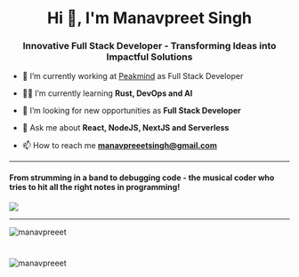 <h1 align="center">Hi 👋, I'm Manavpreet Singh</h1>
<h3 align="center">Innovative Full Stack Developer - Transforming Ideas into Impactful Solutions</h3>

- 🔭 I’m currently working at [Peakmind](https://www.peakmind.in/) as Full Stack Developer

- 🙇‍♂️ I’m currently learning **Rust, DevOps and AI**

- 👯 I’m looking for new opportunities as **Full Stack Developer**

- 💬 Ask me about **React, NodeJS, NextJS and Serverless**

- 📫 How to reach me **manavpreeetsingh@gmail.com**

<hr>
<h4  >From strumming in a band to debugging code - the musical coder who tries to hit all the right notes in programming!</h4>
<img src="https://media.giphy.com/media/YgsGYbakNrZg3sVmop/giphy.gif"/>

<hr>



<img align="center" src="https://github-readme-stats.vercel.app/api/top-langs?username=manavpreeet&show_icons=true&locale=en&layout=compact" alt="manavpreeet" /><h1>   </h1><img align="center" src="https://github-readme-streak-stats.herokuapp.com/?user=manavpreeet&" alt="manavpreeet" />
